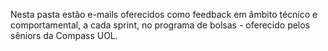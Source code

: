 Nesta pasta estão e-mails oferecidos como feedback em âmbito técnico e comportamental, a cada sprint, no programa de bolsas - oferecido pelos sêniors da Compass UOL.